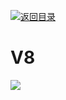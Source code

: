 [![返回目录](https://parg.co/USw)](https://parg.co/bxN)

# V8

![](https://cdn-images-1.medium.com/max/2000/0*bN9YVBLw_tT1Xvte.)
